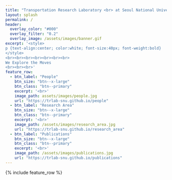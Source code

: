 ```yaml
---
title: "Transportation Research Laboratory <br> at Seoul National University"
layout: splash
permalink: /
header:
  overlay_color: "#000"
  overlay_filter: "0.2"
  overlay_image: /assets/images/banner.gif
excerpt: '<style>
p {text-align:center; color:white; font-size:40px; font-weight:bold}
</style>
<br><br><br><br><br><br><br>
We Explore the Moves
<br><br><br>'
feature_row:
  - btn_label: "People"
    btn_size: "btn--x-large"
    btn_class: "btn--primary"
    excerpt: '<br>'
    image_path: assets/images/people.jpg
    url: "https://trlab-snu.github.io/people"
  - btn_label: "Research Area"
    btn_size: "btn--x-large"
    btn_class: "btn--primary"
    excerpt: '<br>'
    image_path: /assets/images/research_area.jpg
    url: "https://trlab-snu.github.io/research_area"
  - btn_label: "Publications"
    btn_size: "btn--x-large"
    btn_class: "btn--primary"
    excerpt: '<br>'
    image_path: /assets/images/publications.jpg
    url: "https://trlab-snu.github.io/publications"
---
```


{% include feature_row %}